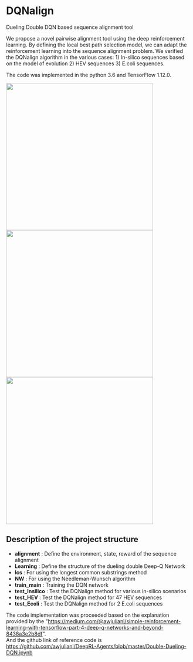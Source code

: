 # DQNalign
Dueling Double DQN based sequence alignment tool

We propose a novel pairwise alignment tool using the deep reinforcement learning. By defining the local best path selection model, we can adapt the reinforcement learning into the sequence alignment problem. We verified the DQNalign algorithm in the various cases: 1) In-silico sequences based on the model of evolution 2) HEV sequences 3) E.coli sequences.  

The code was implemented in the python 3.6 and TensorFlow 1.12.0.

<img height = "400" src = "https://user-images.githubusercontent.com/49563250/74353540-68e31a80-4dfd-11ea-90dc-dbb076f02d37.png"></img>
<img height = "400" src = "https://user-images.githubusercontent.com/49563250/74353543-6a144780-4dfd-11ea-9584-e2b21db82ab4.png"></img>
<img height = "400" src = "https://user-images.githubusercontent.com/49563250/74353547-6aacde00-4dfd-11ea-8103-de4ba0f9538d.png"></img>

## Description of the project structure

- **alignment** : Define the environment, state, reward of the sequence alignment  
- **Learning** : Define the structure of the dueling double Deep-Q Network  
- **lcs** : For using the longest common substrings method  
- **NW** : For using the Needleman-Wunsch algorithm  
- **train_main** : Training the DQN network  
- **test_Insilico** : Test the DQNalign method for various in-silico scenarios  
- **test_HEV** : Test the DQNalign method for 47 HEV sequences  
- **test_Ecoli** : Test the DQNalign method for 2 E.coli sequences  

The code implementation was proceeded based on the explanation provided by the "https://medium.com/@awjuliani/simple-reinforcement-learning-with-tensorflow-part-4-deep-q-networks-and-beyond-8438a3e2b8df".  
And the github link of reference code is https://github.com/awjuliani/DeepRL-Agents/blob/master/Double-Dueling-DQN.ipynb
